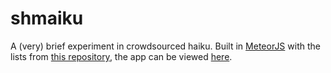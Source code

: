 shmaiku
=======

A (very) brief experiment in crowdsourced haiku. Built in [MeteorJS](http://meteor.com/) with the lists from [this repository](https://github.com/AaronHammond/syllables), the app can be viewed [here](shmaiku.meteor.com).
